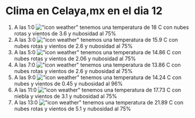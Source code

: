 # Clima en Celaya,mx en el dia 12

1. A las 1:0 !["icon weather"](http://openweathermap.org/img/w/04n.png) tenemos una temperatura de 18 C con nubes rotas y  vientos de 3.6 y nubosidad al 75%
1. A las 3:0 !["icon weather"](http://openweathermap.org/img/w/04n.png) tenemos una temperatura de 15.9 C con nubes rotas y  vientos de 2.6 y nubosidad al 75%
1. A las 5:0 !["icon weather"](http://openweathermap.org/img/w/04n.png) tenemos una temperatura de 14.86 C con nubes rotas y  vientos de 2.06 y nubosidad al 75%
1. A las 7:0 !["icon weather"](http://openweathermap.org/img/w/04n.png) tenemos una temperatura de 13.86 C con nubes rotas y  vientos de 2.6 y nubosidad al 75%
1. A las 9:0 !["icon weather"](http://openweathermap.org/img/w/04d.png) tenemos una temperatura de 14.24 C con nubes y  vientos de 0.45 y nubosidad al 96%
1. A las 11:0 !["icon weather"](http://openweathermap.org/img/w/50d.png) tenemos una temperatura de 17.73 C con niebla y  vientos de 3.1 y nubosidad al 75%
1. A las 13:0 !["icon weather"](http://openweathermap.org/img/w/04d.png) tenemos una temperatura de 21.89 C con nubes rotas y  vientos de 5.1 y nubosidad al 75%
